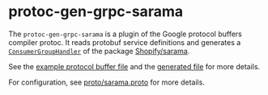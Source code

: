 # protoc-gen-grpc-sarama

The `protoc-gen-grpc-sarama` is a plugin of the Google protocol buffers compiler protoc. It reads protobuf service definitions and generates a [`ConsumerGroupHandler`](https://pkg.go.dev/github.com/Shopify/sarama#ConsumerGroupHandler) of the package [Shopify/sarama](https://github.com/Shopify/sarama).

See the [example protocol buffer file](example/example.proto) and the [generated file](example/example.pb.sarama.go) for more details.

For configuration, see [proto/sarama.proto](proto/sarama.proto) for more details.
